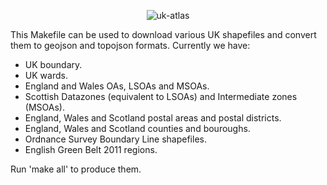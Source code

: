 <p align="center" >
  <img src="https://raw.github.com/samuelleach/uk-atlas/master/img/logo.png" alt="uk-atlas" title="uk-atlas">
</p>

This Makefile can be used to download various UK shapefiles and convert them to geojson and topojson formats. Currently we have:

- UK boundary.
- UK wards.
- England and Wales OAs, LSOAs and MSOAs.
- Scottish Datazones (equivalent to LSOAs) and Intermediate zones (MSOAs).
- England, Wales and Scotland postal areas and postal districts.
- England, Wales and Scotland counties and bouroughs.
- Ordnance Survey Boundary Line shapefiles.
- English Green Belt 2011 regions.

Run 'make all' to produce them.